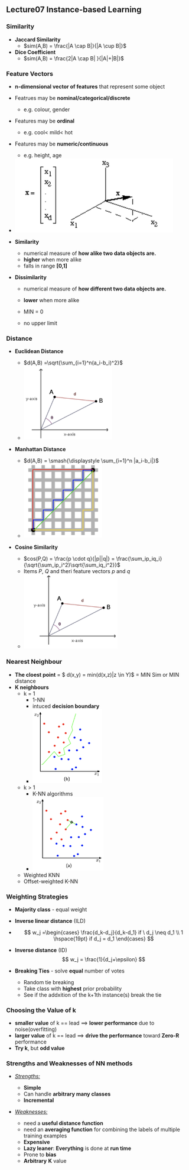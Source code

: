 ## Lecture07 Instance-based Learning

### Similarity

- **Jaccard Similarity**
  - $sim(A,B) = \frac{|A \cap B|}{|A \cup B|}$
- **Dice Coefficient**
  - $sim(A,B) = \frac{2|A \cap B| }{|A|+|B|}$

### Feature Vectors

- **n-dimensional vector of features** that represent some object
- Featrues may be **nominal/categorical/discrete**
  - e.g. colour, gender
- Features may be **ordinal**
  - e.g. cool< mild< hot
- Features may be **numeric/continuous**
  - e.g. height, age
- <img src="https://raw.githubusercontent.com/Whihat/PicAssests/master/20190428152634.png" height = "200px"/>
- **Similarity**
  - numerical measure of **how alike two data objects are.**
  - **higher** when more alike
  - falls in range **[0,1]**

- **Dissimilarity**

  - numerical measure of **how different two data objects are.**
  - **lower** when more alike

  - MIN = 0
  - no upper limit 



### Distance

- **Euclidean Distance**
  - $d(A,B) =\sqrt{\sum_{i=1}^n(a_i-b_i)^2}$
  - <img src="https://raw.githubusercontent.com/Whihat/PicAssests/master/20190428153815.png" height = "200px"/>
- **Manhattan Distance**
  - $d(A,B) = \smash{\displaystyle \sum_{i=1}^n |a_i-b_i|}$
  - <img src="https://raw.githubusercontent.com/Whihat/PicAssests/master/20190428153938.png" height = "200px"/>

- **Cosine Similarity**
  - $cos(P,Q) = \frac{p \cdot q}{|p||q|} = \frac{\sum_ip_iq_i}{\sqrt{\sum_ip_i^2}\sqrt{\sum_iq_i^2}}$
  - Items $P$, $Q$ and theri feature vectors $p$ and $q$
  - <img src="https://raw.githubusercontent.com/Whihat/PicAssests/master/20190428154303.png" height = "200px"/>



### Nearest Neighbour

- **The cloest point** = $ d(x,y) = min(d(x,z)|z \in Y)$ = MIN Sim or MIN distance
- **K neighbours**
  - k = 1
    - 1-NN
    - intuced **decision boundary**
    - <img src="https://raw.githubusercontent.com/Whihat/PicAssests/master/20190428154606.png" height = "200px"/>
  - k > 1
    - K-NN algorithms
    - <img src="https://raw.githubusercontent.com/Whihat/PicAssests/master/20190428154644.png" height = "200px"/>
  - Weighted KNN
  - Offset-weighted K-NN



### Weighting Strategies

- **Majority class** - equal weight

- **Inverse linear distance** (ILD)

- $$
  w_j =\begin{cases}
  \frac{d_k-d_j}{d_k-d_1} if \ d_j \neq d_1 \\
  			1     \hspace{19pt} if d_j = d_1                    
        \end{cases}
  $$

- **Inverse distance** (ID)
  $$
  w_j = \frac{1}{d_j+\epsilon}
  $$
  

- **Breaking Ties** - solve **equal** number of votes
  - Random tie breaking
  - Take class with **highest** prior probability
  - See if the addxition of the k+1th instance(s) break the tie



### Choosing the Value of k

- **smaller value** of k == lead ==> **lower performance** due to noise(overfitting)
- **larger value** of k == lead ==> **drive the performance** toward **Zero-R** performance
- **Try k**, but **odd value**



### Strengths and Weaknesses of NN methods

- *<u> Strengths:</u>*
  - **Simple**
  - Can handle **arbitrary many classes**
  - **Incremental**

- *<u>Weaknesses:</u>*
  - need a **useful distance function**
  - need an **averaging function** for combining the labels of multiple training examples
  - **Expensive**
  - **Lazy leaner**: **Everything** is done at **run time**
  - Prone to **bias**
  - **Arbitrary** **K** value